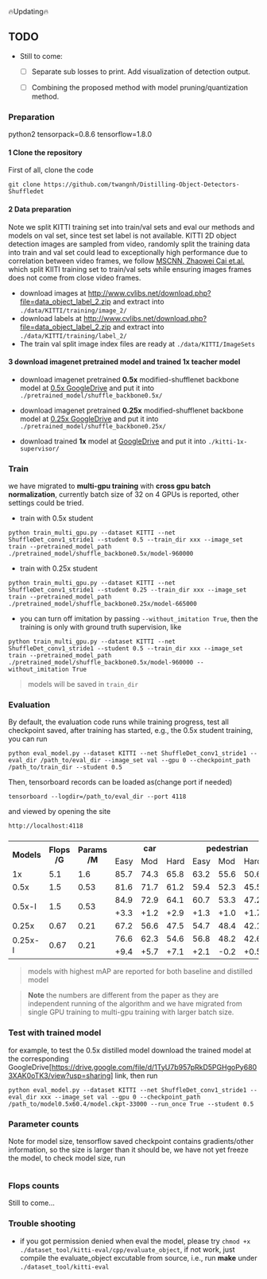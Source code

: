 🔥Updating🔥

## TODO
- Still to come:
  * [ ] Separate sub losses to print. Add visualization of detection output.
  * [ ] Combining the proposed method with model pruning/quantization method.


### Preparation
python2
tensorpack=0.8.6
tensorflow=1.8.0

#### 1 Clone the repository
First of all, clone the code
```
git clone https://github.com/twangnh/Distilling-Object-Detectors-Shuffledet
```

#### 2 Data preparation
Note we split KITTI training set into train/val sets and eval our methods and models on val set, since test set label is not available.
KITTI 2D object detection images are sampled from video, randomly split the training data into train and val set could lead to 
exceptionally high performance due to correlation between video frames, we follow [MSCNN, Zhaowei Cai et.al.](https://arxiv.org/abs/1607.07155) which split
KIITI training set to train/val sets while ensuring images frames does not come from close video frames.

* download images at http://www.cvlibs.net/download.php?file=data_object_label_2.zip and extract into `./data/KITTI/training/image_2/`
* download labels at http://www.cvlibs.net/download.php?file=data_object_label_2.zip and extract into `./data/KITTI/training/label_2/`
* The train val split image index files are ready at `./data/KITTI/ImageSets`

#### 3 download imagenet pretrained model and trained 1x teacher model

* download imagenet pretrained **0.5x** modified-shufflenet backbone model at [0.5x GoogleDrive](https://drive.google.com/file/d/1Fk40F-M0QtiDapiFmzRmnJKPPETmwSnv/view?usp=sharing) 
and put it into `./pretrained_model/shuffle_backbone0.5x/`

* download imagenet pretrained **0.25x** modified-shufflenet backbone model at [0.25x GoogleDrive](https://drive.google.com/file/d/1msI_8qpSqb4azhhhDnzl_8N-jiI1tI5B/view?usp=sharing) 
and put it into `./pretrained_model/shuffle_backbone0.25x/`

* download trained **1x** model at [GoogleDrive](https://drive.google.com/file/d/1jTTeyA61ZPDgwrvHeelysTQLUSWbIOul/view?usp=sharing)
and put it into `./kitti-1x-supervisor/`


### Train
we have migrated to **multi-gpu training** with **cross gpu batch normalization**, currently batch size of 32 on 4 GPUs is reported, other settings could be tried.

* train with 0.5x student
```
python train_multi_gpu.py --dataset KITTI --net ShuffleDet_conv1_stride1 --student 0.5 --train_dir xxx --image_set train --pretrained_model_path ./pretrained_model/shuffle_backbone0.5x/model-960000
```

* train with 0.25x student
```
python train_multi_gpu.py --dataset KITTI --net ShuffleDet_conv1_stride1 --student 0.25 --train_dir xxx --image_set train --pretrained_model_path ./pretrained_model/shuffle_backbone0.25x/model-665000
```
* you can turn off imitation by passing `--without_imitation True`, then the training is only with ground truth supervision,
like 
```
python train_multi_gpu.py --dataset KITTI --net ShuffleDet_conv1_stride1 --student 0.5 --train_dir xxx --image_set train --pretrained_model_path ./pretrained_model/shuffle_backbone0.5x/model-960000 --without_imitation True
```

>models will be saved in ```train_dir```

### Evaluation
By default, the evaluation code runs while training progress, test all checkpoint saved, after training has started, e.g., the 0.5x student training, you can run

```
python eval_model.py --dataset KITTI --net ShuffleDet_conv1_stride1 --eval_dir /path_to/eval_dir --image_set val --gpu 0 --checkpoint_path /path_to/train_dir --student 0.5
```
Then, tensorboard records can be loaded as(change port if needed)
```
tensorboard --logdir=/path_to/eval_dir --port 4118
```
and viewed by opening the site

```
http://localhost:4118
```

###
<table class="tg">
  <tr>
    <th class="tg-k19b" rowspan="2">Models</th>
    <th class="tg-k19b" rowspan="2">Flops<br>/G</th>
    <th class="tg-gom2" rowspan="2">Params<br>/M</th>
    <th class="tg-gom2" colspan="3">car</th>
    <th class="tg-gom2" colspan="3">pedestrian</th>
    <th class="tg-gom2" colspan="3">cyclist</th>
    <th class="tg-gom2" rowspan="2">mAP</th>
    <th class="tg-gom2" rowspan="2">ckpt</th>
  </tr>
  <tr>
    <td class="tg-gom2">Easy</td>
    <td class="tg-gom2">Mod</td>
    <td class="tg-gom2">Hard</td>
    <td class="tg-gom2">Easy</td>
    <td class="tg-gom2">Mod</td>
    <td class="tg-gom2">Hard</td>
    <td class="tg-gom2">Easy</td>
    <td class="tg-gom2">Mod</td>
    <td class="tg-gom2">Hard</td>
  </tr>
  <tr>
    <td class="tg-k19b">1x</td>
    <td class="tg-k19b">5.1</td>
    <td class="tg-gom2">1.6</td>
    <td class="tg-gom2">85.7</td>
    <td class="tg-gom2">74.3</td>
    <td class="tg-gom2">65.8</td>
    <td class="tg-gom2">63.2</td>
    <td class="tg-gom2">55.6</td>
    <td class="tg-gom2">50.6</td>
    <td class="tg-gom2">69.7</td>
    <td class="tg-gom2">51.0</td>
    <td class="tg-gom2">49.1</td>
    <td class="tg-tzpo">62.8</td>
    <td class="tg-gom2"><a href="https://drive.google.com/file/d/1jTTeyA61ZPDgwrvHeelysTQLUSWbIOul/view?usp=sharing">GoogleDrive</a></td>
  </tr>
  <tr>
    <td class="tg-k19b">0.5x</td>
    <td class="tg-k19b">1.5</td>
    <td class="tg-gom2">0.53</td>
    <td class="tg-gom2">81.6</td>
    <td class="tg-gom2">71.7</td>
    <td class="tg-gom2">61.2</td>
    <td class="tg-gom2">59.4</td>
    <td class="tg-gom2">52.3</td>
    <td class="tg-gom2">45.5</td>
    <td class="tg-gom2">59.7</td>
    <td class="tg-gom2">43.5</td>
    <td class="tg-gom2">42.0</td>
    <td class="tg-tzpo">57.4</td>
    <td class="tg-gom2"><a href="https://drive.google.com/file/d/1SYWeyRLbeDIQZzETKy0oqONe5hvepWqK/view?usp=sharing">GoogleDrive</a></td>
  </tr>
  <tr>
    <td class="tg-k19b" rowspan="2">0.5x-I</td>
    <td class="tg-k19b" rowspan="2">1.5</td>
    <td class="tg-gom2" rowspan="2">0.53</td>
    <td class="tg-gom2">84.9</td>
    <td class="tg-gom2">72.9</td>
    <td class="tg-gom2">64.1</td>
    <td class="tg-gom2">60.7</td>
    <td class="tg-gom2">53.3</td>
    <td class="tg-gom2">47.2</td>
    <td class="tg-gom2">69.0</td>
    <td class="tg-gom2">46.2</td>
    <td class="tg-gom2">44.9</td>
    <td class="tg-tzpo">60.4</td>
    <td class="tg-gom2"><a href="https://drive.google.com/file/d/1TyU7b957pRkD5PGHgoPy6803XAK0oTK3/view?usp=sharing">GoogleDrive</a></td>
  </tr>
  <tr>
    <td class="tg-oesp">+3.3</td>
    <td class="tg-oesp">+1.2</td>
    <td class="tg-oesp">+2.9</td>
    <td class="tg-oesp">+1.3</td>
    <td class="tg-oesp">+1.0</td>
    <td class="tg-oesp">+1.7</td>
    <td class="tg-oesp">+9.3</td>
    <td class="tg-oesp">+2.7</td>
    <td class="tg-oesp">+2.9</td>
    <td class="tg-oesp">+3.0</td>
    <td class="tg-186s"></td>
  </tr>
  <tr>
    <td class="tg-k19b">0.25x</td>
    <td class="tg-k19b">0.67</td>
    <td class="tg-gom2">0.21</td>
    <td class="tg-gom2">67.2</td>
    <td class="tg-gom2">56.6</td>
    <td class="tg-gom2">47.5</td>
    <td class="tg-gom2">54.7</td>
    <td class="tg-gom2">48.4</td>
    <td class="tg-gom2">42.1</td>
    <td class="tg-gom2">49.1</td>
    <td class="tg-gom2">33.3</td>
    <td class="tg-gom2">32.9</td>
    <td class="tg-gom2">48.0</td>
    <td class="tg-gom2"><a href="https://drive.google.com/file/d/1NLTUI7nJx6-6BjncxUx0nJ9vX5FqcS_C/view?usp=sharing">GoogleDrive</a></td>
  </tr>
  <tr>
    <td class="tg-k19b" rowspan="2">0.25x-I</td>
    <td class="tg-k19b" rowspan="2">0.67</td>
    <td class="tg-gom2" rowspan="2">0.21</td>
    <td class="tg-gom2">76.6</td>
    <td class="tg-gom2">62.3</td>
    <td class="tg-gom2">54.6</td>
    <td class="tg-gom2">56.8</td>
    <td class="tg-gom2">48.2</td>
    <td class="tg-gom2">42.6</td>
    <td class="tg-gom2">56.6</td>
    <td class="tg-gom2">37.3</td>
    <td class="tg-gom2">36.5</td>
    <td class="tg-gom2">52.4</td>
    <td class="tg-gom2"><a href="https://drive.google.com/file/d/18J350FX3MSTG5pgvXDXPfuvx0xxbDl1V/view?usp=sharing">GoogleDrive</a></td>
  </tr>
  <tr>
    <td class="tg-186s">+9.4</td>
    <td class="tg-186s">+5.7</td>
    <td class="tg-186s">+7.1</td>
    <td class="tg-186s">+2.1</td>
    <td class="tg-186s">-0.2</td>
    <td class="tg-186s">+0.5</td>
    <td class="tg-186s">+7.5</td>
    <td class="tg-186s">+4.0</td>
    <td class="tg-186s">+3.6</td>
    <td class="tg-186s">+4.4</td>
    <td class="tg-186s"></td>
  </tr>
</table>

>models with highest mAP are reported for both baseline and distilled model

>**Note** the numbers are different from the paper as they are independent running of the algorithm and we have migrated from single GPU training to multi-gpu training with larger batch size.

### Test with trained model

for example, to test the 0.5x distilled model download the trained model at the corresponding GoogleDrive[https://drive.google.com/file/d/1TyU7b957pRkD5PGHgoPy6803XAK0oTK3/view?usp=sharing] link, then run

```
python eval_model.py --dataset KITTI --net ShuffleDet_conv1_stride1 --eval_dir xxx --image_set val --gpu 0 --checkpoint_path /path_to/model0.5x60.4/model.ckpt-33000 --run_once True --student 0.5
```

### Parameter counts
Note for model size, tensorflow saved checkpoint contains gradients/other information, so the size is larger than it should be, we have not yet freeze the model, to check model size, run

```

```

### Flops counts
Still to come...

### Trouble shooting
* if you got permission denied when eval the model, please try `chmod +x ./dataset_tool/kitti-eval/cpp/evaluate_object`, if not work, just compile the evaluate_object excutable from source, i.e., run **make** under `./dataset_tool/kitti-eval`
